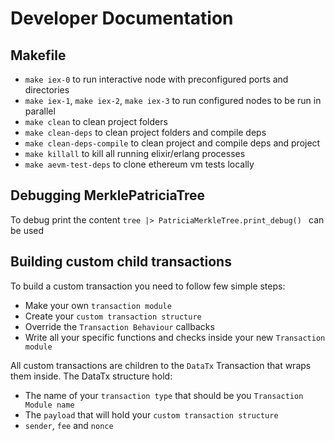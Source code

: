 # Developer Documentation

## Makefile

- `make iex-0` to run interactive node with preconfigured ports and directories
- `make iex-1`, `make iex-2`, `make iex-3` to run configured nodes to be run in parallel
- `make clean` to clean project folders
- `make clean-deps` to clean project folders and compile deps
- `make clean-deps-compile` to clean project and compile deps and project
- `make killall` to kill all running elixir/erlang processes
- `make aevm-test-deps` to clone ethereum vm tests locally

## Debugging MerklePatriciaTree

To debug print the content `tree |> PatriciaMerkleTree.print_debug() ` can be used

## Building custom child transactions
To build a custom transaction you need to follow few simple steps:
- Make your own `transaction module`
- Create your `custom transaction structure`
- Override the `Transaction Behaviour` callbacks
- Write all your specific functions and checks inside your new `Transaction module`

All custom transactions are children to the `DataTx` Transaction that wraps them inside.
The DataTx structure hold:
- The name of your `transaction type` that should be you `Transaction Module name`
- The `payload` that will hold your `custom transaction structure`
- `sender`, `fee` and `nonce`
